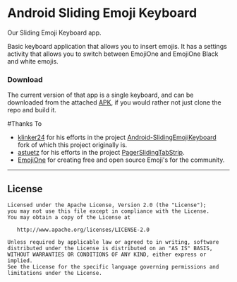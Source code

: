 # Android Sliding Emoji Keyboard
Our Sliding Emoji Keyboard app.

Basic keyboard application that allows you to insert emojis. It has a settings activity that allows you to switch between EmojiOne and EmojiOne Black and white emojis.

### Download

The current version of that app is a single keyboard, and can be downloaded from the attached [APK](emoji-keyboard.apk), if you would rather not just clone the repo and build it.

#Thanks To
- [klinker24](https://github.com/klinker24) for his efforts in the project [Android-SlidingEmojiKeyboard](https://github.com/klinker24/Android-SlidingEmojiKeyboard) fork of which this project originally is.
- [astuetz](https://github.com/astuetz) for his efforts in the project [PagerSlidingTabStrip](https://github.com/astuetz/PagerSlidingTabStrip).
- [EmojiOne](https://emojione.com) for creating free and open source Emoji's for the community.


---

## License
    Licensed under the Apache License, Version 2.0 (the "License");
    you may not use this file except in compliance with the License.
    You may obtain a copy of the License at

       http://www.apache.org/licenses/LICENSE-2.0

    Unless required by applicable law or agreed to in writing, software
    distributed under the License is distributed on an "AS IS" BASIS,
    WITHOUT WARRANTIES OR CONDITIONS OF ANY KIND, either express or implied.
    See the License for the specific language governing permissions and
    limitations under the License.
